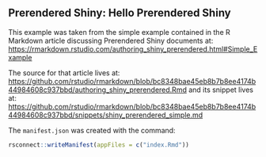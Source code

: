 ## Prerendered Shiny: Hello Prerendered Shiny

This example was taken from the simple example contained in the R Markdown
article discussing Prerendered Shiny documents at:
<https://rmarkdown.rstudio.com/authoring_shiny_prerendered.html#Simple_Example>

The source for that article lives at:
<https://github.com/rstudio/rmarkdown/blob/bc8348bae45eb8b7b8ee4174b44984608c937bbd/authoring_shiny_prerendered.Rmd>
and its snippet lives at:
<https://github.com/rstudio/rmarkdown/blob/bc8348bae45eb8b7b8ee4174b44984608c937bbd/snippets/shiny_prerendered_simple.md>

The `manifest.json` was created with the command:

```r
rsconnect::writeManifest(appFiles = c("index.Rmd"))
```
